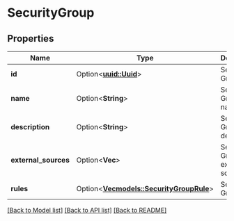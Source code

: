 # SecurityGroup

## Properties

Name | Type | Description | Notes
------------ | ------------- | ------------- | -------------
**id** | Option<[**uuid::Uuid**](uuid::Uuid.md)> | Security Group ID | [optional][readonly]
**name** | Option<**String**> | Security Group name | [optional]
**description** | Option<**String**> | Security Group description | [optional]
**external_sources** | Option<**Vec<String>**> | Security Group external sources | [optional]
**rules** | Option<[**Vec<models::SecurityGroupRule>**](security-group-rule.md)> | Security Group rules | [optional]

[[Back to Model list]](../README.md#documentation-for-models) [[Back to API list]](../README.md#documentation-for-api-endpoints) [[Back to README]](../README.md)


